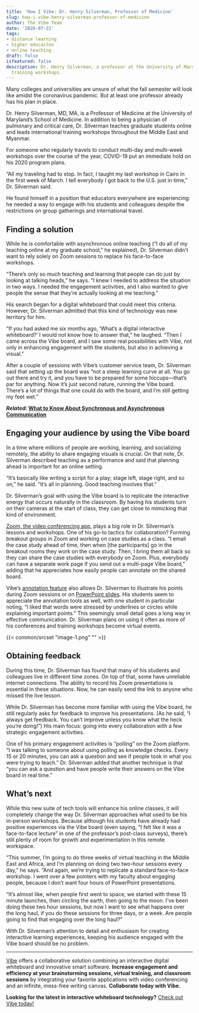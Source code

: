 ```yaml
---
title: 'How I Vibe: Dr. Henry Silverman, Professor of Medicine'
slug: how-i-vibe-henry-silverman-professor-of-medicine
author: The Vibe Team
date: '2020-07-22'
tags:
- distance learning
- higher educaiton
- online teaching
draft: false
isfeatured: false
description: Dr. Henry Silverman, a professor at the University of Maryland, teaches graduate students online and leads international
  training workshops.
---
```


Many colleges and universities are unsure of what the fall semester will look like amidst the coronavirus pandemic. But at least one professor already has his plan in place.

Dr. Henry Silverman, MD, MA, is a Professor of Medicine at the University of Maryland’s School of Medicine. In addition to being a physician of pulmonary and critical care, Dr. Silverman teaches graduate students online and leads international training workshops throughout the Middle East and Myanmar.

For someone who regularly travels to conduct multi-day and multi-week workshops over the course of the year, COVID-19 put an immediate hold on his 2020 program plans.

“All my traveling had to stop. In fact, I taught my last workshop in Cairo in the first week of March. I tell everybody I got back to the U.S. just in time,” Dr. Silverman said.

He found himself in a position that educators everywhere are experiencing: he needed a way to engage with his students and colleagues despite the restrictions on group gatherings and international travel.

## Finding a solution

While he is comfortable with asynchronous online teaching (“I do all of my teaching online at my graduate school,” he explained), Dr. Silverman didn’t want to rely solely on Zoom sessions to replace his face-to-face workshops.

“There’s only so much teaching and learning that people can do just by looking at talking heads,” he says. “I knew I needed to address the situation in two ways. I needed the engagement activities, and I also wanted to give people the sense that they’re actually looking at me teaching.”

His search began for a digital whiteboard that could meet this criteria. However, Dr. Silverman admitted that this kind of technology was new territory for him.

“If you had asked me six months ago, ‘What’s a digital interactive whiteboard?’ I would not know how to answer that,” he laughed. “Then I came across the Vibe board, and I saw some real possibilities with Vibe, not only in enhancing engagement with the students, but also in achieving a visual.”

After a couple of sessions with Vibe’s customer service team, Dr. Silverman said that setting up the board was “not a steep learning curve at all. You go out there and try it, and you have to be prepared for some hiccups—that’s par for anything. Now it’s just second nature, running the Vibe board. There’s a lot of things that one could do with the board, and I’m still getting my feet wet.”

***Related:* [What to Know About Synchronous and Asynchronous Communication](https://vibe.us/blog/what-you-need-to-know-about-synchronous-and-asynchronous-communication/)**

## Engaging your audience by using the Vibe board

In a time where millions of people are working, learning, and socializing remotely, the ability to share engaging visuals is crucial. On that note, Dr. Silverman described teaching as a performance and said that planning ahead is important for an online setting.

“It’s basically like writing a script for a play; stage left, stage right, and so on,” he said. “It’s all in planning. Good teaching involves that.”

Dr. Silverman’s goal with using the Vibe board is to replicate the interactive energy that occurs naturally in the classroom. By having his students turn on their cameras at the start of class, they can get close to mimicking that kind of environment.

[Zoom, the video conferencing app,](https://youtu.be/bNUe4elKEug) plays a big role in Dr. Silverman’s lessons and workshops. One of his go-to tactics for collaboration? Forming breakout groups in Zoom and working on case studies as a class. “I email the case study ahead of time, then when [the participants] go in the breakout rooms they work on the case study. Then, I bring them all back so they can share the case studies with everybody on Zoom. Plus, everybody can have a separate work page if you send out a multi-page Vibe board,” adding that he appreciates how easily people can annotate on the shared board.

Vibe’s [annotation feature](https://youtu.be/wOL_Oi2ZwIw) also allows Dr. Silverman to illustrate his points during Zoom sessions or on [PowerPoint slides](https://youtu.be/ennY8AU-a5U). His students seem to appreciate the annotation tools as well, with one student in particular noting, “I liked that words were stressed by underlines or circles while explaining important points.” This seemingly small detail goes a long way in effective communication. Dr. Silverman plans on using it often as more of his conferences and training workshops become virtual events.

{{< common/srcset "image-1.png" "" >}}

## Obtaining feedback

During this time, Dr. Silverman has found that many of his students and colleagues live in different time zones. On top of that, some have unreliable internet connections. The ability to record his Zoom presentations is essential in these situations. Now, he can easily send the link to anyone who missed the live lesson.

While Dr. Silverman has become more familiar with using the Vibe board, he still regularly asks for feedback to improve his presentations. (As he said, “I always get feedback. You can’t improve unless you know what the heck you’re doing!”) His main focus: going into every collaboration with a few strategic engagement activities.

One of his primary engagement activities is “polling” on the Zoom platform. “I was talking to someone about using polling as knowledge checks. Every 15 or 20 minutes, you can ask a question and see if people took in what you were trying to teach.” Dr. Silverman added that another technique is that “you can ask a question and have people write their answers on the Vibe board in real time.”

## What’s next

While this new suite of tech tools will enhance his online classes, it will completely change the way Dr. Silverman approaches what used to be his in-person workshops. Because although his students have already had positive experiences via the Vibe board (even saying, “I felt like it was a face-to-face lecture” in one of the professor’s post-class surveys), there’s still plenty of room for growth and experimentation in this remote workspace.

“This summer, I’m going to do three weeks of virtual teaching in the Middle East and Africa, and I’m planning on doing two two-hour sessions every day,” he says. “And again, we’re trying to replicate a standard face-to-face workshop. I went over a few pointers with my faculty about engaging people, because I don’t want four hours of PowerPoint presentations.

“It’s almost like, when people first went to space, we started with these 15 minute launches, then circling the earth, then going to the moon. I’ve been doing these two hour sessions, but now I want to see what happens over the long haul, if you do these sessions for three days, or a week. Are people going to find that engaging over the long haul?”

With Dr. Silverman’s attention to detail and enthusiasm for creating interactive learning experiences, keeping his audience engaged with the Vibe board should be no problem.



---

[Vibe](https://vibe.us/) offers a collaborative solution combining an interactive digital whiteboard and innovative smart software. **Increase engagement and efficiency at your brainstorming sessions, virtual training, and classroom sessions** by integrating your favorite applications with video conferencing and an infinite, mess-free writing canvas. **Collaborate today with Vibe.**

**Looking for the latest in interactive whiteboard technology?** [Check out Vibe today!](https://vibe.us/order/)
